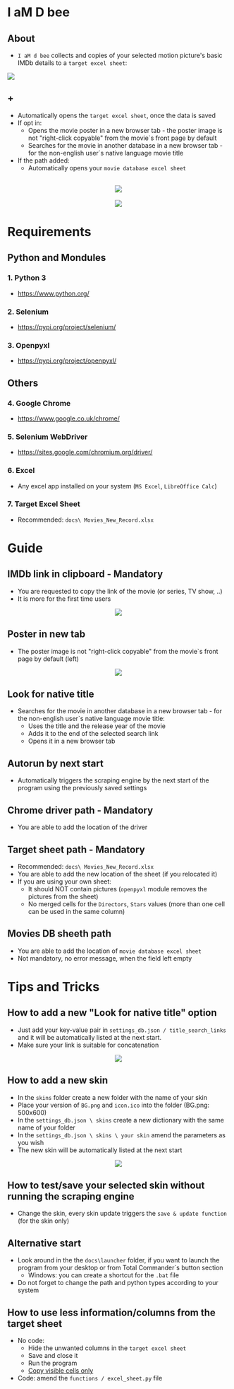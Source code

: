 # I aM D bee
## About
- `I aM d bee` collects and copies of your selected motion picture's basic IMDb details to a `target excel sheet`:

<img src="docs/guide/target_sheet.png"> 

## +
- Automatically opens the `target excel sheet`, once the data is saved
- If opt in: 
    - Opens the movie poster in a new browser tab - the poster image is not "right-click copyable" from the movie`s front page by default
    - Searches for the movie in another database in a new browser tab - for the non-english user`s native language movie title
- If the path added:
    - Automatically opens your `movie database excel sheet`
<br>
<div align="center">
    <img src="docs/promo/default.png"</img> 
</div>

<br>
<div align="center">
    <img src="docs/promo/darth.png"</img> 
</div>

# Requirements
## Python and Mondules
### 1. Python 3
- https://www.python.org/

### 2. Selenium
- https://pypi.org/project/selenium/

### 3. Openpyxl
- https://pypi.org/project/openpyxl/

## Others
### 4. Google Chrome
- https://www.google.co.uk/chrome/

### 5. Selenium WebDriver
- https://sites.google.com/chromium.org/driver/

### 6. Excel
- Any excel app installed on your system (`MS Excel`, `LibreOffice Calc`)

### 7. Target Excel Sheet
- Recommended: `docs\ Movies_New_Record.xlsx`


# Guide
## IMDb link in clipboard - Mandatory
- You are requested to copy the link of the movie (or series, TV show, ..)
- It is more for the first time users
<div align="center">
    <img src="docs/guide/link_in_clipboard.png"</img> 
</div>

## Poster in new tab
- The poster image is not "right-click copyable" from the movie`s front page by default (left)
<div align="center">
    <img src="docs/guide/poster.png"</img> 
</div>

## Look for native title
- Searches for the movie in another database in a new browser tab - for the non-english user`s native language movie title:
    - Uses the title and the release year of the movie
    - Adds it to the end of the selected search link
    - Opens it in a new browser tab

## Autorun by next start
- Automatically triggers the scraping engine by the next start of the program using the previously saved settings

## Chrome driver path - Mandatory
- You are able to add the location of the driver

## Target sheet path - Mandatory
- Recommended: `docs\ Movies_New_Record.xlsx`
- You are able to add the new location of the sheet (if you relocated it)
- If you are using your own sheet:
    - It should NOT contain pictures (`openpyxl` module removes the pictures from the sheet)
    - No merged cells for the `Directors`, `Stars` values (more than one cell can be used in the same column)

## Movies DB sheeth path
- You are able to add the location of `movie database excel sheet`
- Not mandatory, no error message, when the field left empty


# Tips and Tricks
## How to add a new "Look for native title" option
- Just add your key-value pair in `settings_db.json / title_search_links` and it will be automatically listed at the next start.
- Make sure your link is suitable for concatenation

<div align="center">
    <img src="docs/guide/title_search_link.png"</img> 
</div>

## How to add a new skin
- In the `skins` folder create a new folder with the name of your skin
- Place your version of `BG.png` and `icon.ico` into the folder (BG.png: 500x600)
- In the `settings_db.json \ skins` create a new dictionary with the same name of your folder
- In the `settings_db.json \ skins \ your skin` amend the parameters as you wish
- The new skin will be automatically listed at the next start

<div align="center">
    <img src="docs/guide/own_skin.png"</img> 
</div>

## How to test/save your selected skin without running the scraping engine
- Change the skin, every skin update triggers the `save & update function` (for the skin only)

## Alternative start
- Look around in the the `docs\launcher` folder, if you want to launch the program from your desktop or from Total Commander`s button section
    - Windows: you can create a shortcut for the `.bat` file
- Do not forget to change the path and python types according to your system

## How to use less information/columns from the target sheet
- No code:
    - Hide the unwanted columns in the `target excel sheet`
    - Save and close it
    - Run the program
    - [Copy visible cells only](https://support.microsoft.com/en-us/office/copy-visible-cells-only-6e3a1f01-2884-4332-b262-8b814412847e)
- Code: amend the `functions / excel_sheet.py` file